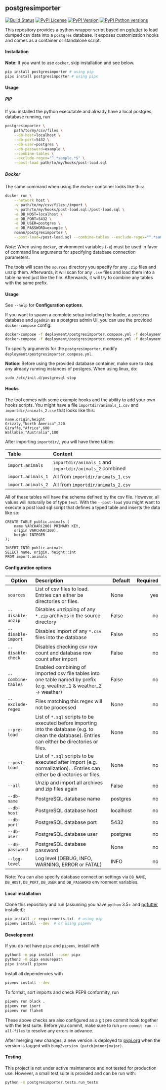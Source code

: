 ## postgresimporter

[![Build Status](https://github.com/romnn/postgresimporter/workflows/test/badge.svg)](https://github.com/romnn/postgresimporter/actions)
[![PyPI License](https://img.shields.io/pypi/l/postgresimporter)](https://pypi.org/project/postgresimporter/)
[![PyPI Version](https://img.shields.io/pypi/v/postgresimporter)](https://pypi.org/project/postgresimporter/)
[![PyPI Python versions](https://img.shields.io/pypi/pyversions/postgresimporter)](https://pypi.org/project/postgresimporter/)

This repository provides a python wrapper script based on [pgfutter](https://github.com/lukasmartinelli/pgfutter)
to load dumped csv data into a `postgres` database. It exposes customization hooks
and comes as a container or standalone script.

#### Installation
__Note__: If you want to use `docker`, skip installation and see below.
```bash
pip install postgresimporter # using pip
pipx install postgresimporter # using pipx
```

#### Usage
##### PIP
If you installed the python executable and already have a local postgres database running, run
```bash
postgresimporter \
    path/to/my/csv/files \
    --db-host=localhost \
    --db-port=5432 \
    --db-user=postgres \
    --db-password=example \
    --combine-tables \
    --exclude-regex="^.*sample.*$" \
    --post-load path/to/my/hooks/post-load.sql
```

##### Docker
The same command when using the `docker` container looks like this:
```bash
docker run \
    --network host \
    -v path/to/my/csv/files:/import \
    -v path/to/my/hooks/post-load.sql:/post-load.sql \
    -e DB_HOST=localhost \
    -e DB_PORT=5432 \
    -e DB_USER=postgres \
    -e DB_PASSWORD=example \
    romnn/postgresimporter \
    --post-load=/post-load.sql --combine-tables --exclude-regex="^.*sample.*$" /import
```
_Note_: When using `docker`, environment variables (`-e`) must be used in favor of command 
line arguments for specifying database connection parameters.

The tools will scan the `sources` directory you specify for any `.zip` files and unzip them.
Afterwards, it will scan for any `.csv` files and load them into a table named just like the 
file. Afterwards, it will try to combine any tables with the same prefix. 

#### Usage

See `--help` for __Configuration options__.

If you want to spawn a complete setup including the loader, a `postgres` database and
`pgadmin` as a postgres admin UI, you can use the provided `docker-compose` config:
```bash
docker-compose -f deployment/postgresimporter.compose.yml -f deployment/postgres.compose.yml up
docker-compose -f deployment/postgresimporter.compose.yml -f deployment/postgres.compose.yml down
```
To specify arguments for the `postgresimporter`, modify `deployment/postgresimporter.compose.yml`.

**Notice**: Before using the provided database container, make sure to stop any already running instances of postgres.
When using linux, do:
```
sudo /etc/init.d/postgresql stop
```

#### Hooks
The tool comes with some example hooks and the ability to add your own hooks scripts.
You might have a file `importdir/animals_1.csv` and `importdir/animals_2.csv` that looks like this:
```
name,origin,height
Grizzly,"North America",220
Giraffe,"Africa",600
Wallabie,"Australia",180
```
After importing `importdir/`, you will have three tables:


| Table                 | Content                                                   |
|:--------------------- |:----------------------------------------------------------|
| `import.animals`      | `importdir/animals_1` and `importdir/animals_2` combined  |
| `import.animals_1`    | All from `importdir/animals_1.csv`                        |
| `import.animals_2`    | All from `importdir/animals_2.csv`                        |

All of these tables will have the schema defined by the csv file.
However, all values will naturally be of type `text`.
With the `--post-load` you might want to execute a post load sql script that defines
a typed table and inserts the data like so:
```postgresql
CREATE TABLE public.animals (
    name VARCHAR(200) PRIMARY KEY,
    origin VARCHAR(200),
    height INTEGER
);

INSERT INTO public.animals
SELECT name, origin, height::int
FROM import.animals
```

#### Configuration options
| Option              | Description                   | Default | Required  |
| --------------------|:------------------------------|---------|----------:|
| `sources`           | List of csv files to load. Entries can either be directories or files. | None |yes |
| `--disable-unzip`   | Disables unzipping of any `*.zip` archives in the source directory | False | no |
| `--disable-import`  | Disables import of any `*.csv` files into the database | False | no |
| `--disable-check`   | Disables checking csv row count and database row count after import | False | no |
| `--combine-tables`  | Enabled combining of imported csv file tables into one table named by prefix (e.g. weather_1 & weather_2 -> weather) | False | no |
| `--exclude-regex`   | Files matching this regex will not be processed | None | no |
| `--pre-load`        | List of `*.sql` scripts to be executed before importing into the database (e.g. to clean the database). Entries can either be directories or files. | None | no |
| `--post-load`       | List of `*.sql` scripts to be executed after import (e.g. normalization). . Entries can either be directories or files. | None | no |
| `--all`             | Unzip and import all archives and zip files again | False | no |
| `--db-name`         | PostgreSQL database name | postgres | no |
| `--db-host`         | PostgreSQL database host | localhost | no |
| `--db-port`         | PostgreSQL database port | 5432 | no |
| `--db-user`         | PostgreSQL database user | postgres | no |
| `--db-password`     | PostgreSQL database password | None | no |
| `--log-level`       | Log level (DEBUG, INFO, WARNING, ERROR or FATAL) | INFO | no |

Note: You can also specify database connection settings via `DB_NAME`, `DB_HOST`, `DB_PORT`, `DB_USER` and `DB_PASSWORD` environment variables.

#### Local installation
Clone this repository and run (assuming you have `python` 3.5+ and 
[pgfutter](https://github.com/lukasmartinelli/pgfutter) installed):
```bash
pip install -r requirements.txt  # using pip
pipenv install --dev  # or using pipenv
```

#### Development
If you do not have `pipx` and `pipenv`, install with
```bash
python3 -m pip install --user pipx
python3 -m pipx ensurepath
pipx install pipenv
```

Install all dependencies with
```bash
pipenv install --dev
```

To format, sort imports and check PEP8 conformity, run
```bash
pipenv run black .
pipenv run isort
pipenv run flake8
```

These above checks are also configured as a git pre commit hook together with the test suite.
Before you commit, make sure to run `pre-commit run --all-files` to resolve any
errors in advance.

After merging new changes, a new version is deployed to [pypi.org](https://pypi.org) when the version is tagged
with `bump2version (patch|minor|major)`.

#### Testing
This project is not under active maintenance and not tested for production use.
However, a small test suite is provided and can be run with:
```bash
python -m postgresimporter.tests.run_tests
```
